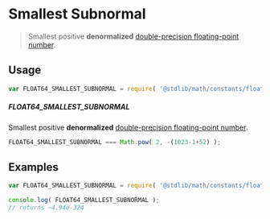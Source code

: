 Smallest Subnormal
===
> Smallest positive __denormalized__ [double-precision floating-point number][ieee754].


<!-- <usage> -->
## Usage

``` javascript
var FLOAT64_SMALLEST_SUBNORMAL = require( '@stdlib/math/constants/float64-smallest-subnormal' );
```

##### FLOAT64_SMALLEST_SUBNORMAL

Smallest positive __denormalized__ [double-precision floating-point number][ieee754].

``` javascript
FLOAT64_SMALLEST_SUBNORMAL === Math.pow( 2, -(1023-1+52) );
```
<!-- </usage> -->

<!-- <examples> -->
## Examples

``` javascript
var FLOAT64_SMALLEST_SUBNORMAL = require( '@stdlib/math/constants/float64-smallest-subnormal' );

console.log( FLOAT64_SMALLEST_SUBNORMAL );
// returns ~4.94e-324
```
<!-- </examples> -->

<!-- <links> -->
[ieee754]: http://en.wikipedia.org/wiki/IEEE_754-1985
<!-- </links> -->
